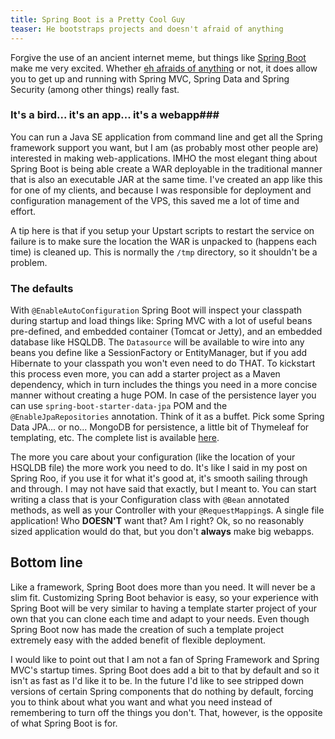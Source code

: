 ```yaml
---
title: Spring Boot is a Pretty Cool Guy
teaser: He bootstraps projects and doesn't afraid of anything
---
```

Forgive the use of an ancient internet meme, but things like [Spring Boot](http://projects.spring.io/spring-boot/) make me very excited. Whether [eh afraids of anything](http://knowyourmeme.com/memes/pretty-cool-guy) or not, it does allow you to get up and running with Spring MVC, Spring Data and Spring Security (among other things) really fast.

### It's a bird... it's an app... it's a webapp###

You can run a Java SE application from command line and get all the Spring framework support you want, but I am (as probably most other people are) interested in making web-applications. IMHO the most elegant thing about Spring Boot is being able create a WAR deployable in the traditional manner that is also an executable JAR at the same time. I've created an app like this for one of my clients, and because I was responsible for deployment and configuration management of the VPS, this saved me a lot of time and effort.

A tip here is that if you setup your Upstart scripts to restart the service on failure is to make sure the location the WAR is unpacked to (happens each time) is cleaned up. This is normally the `/tmp` directory, so it shouldn't be a problem. 

### The defaults

With `@EnableAutoConfiguration` Spring Boot will inspect your classpath during startup and load things like: Spring MVC with a lot of useful beans pre-defined, and embedded container (Tomcat or Jetty), and an embedded database like HSQLDB. The  `Datasource` will be available to wire into any beans you define like a SessionFactory or EntityManager, but if you add Hibernate to your classpath you won't even need to do THAT. To kickstart this process even more, you can add a starter project as a Maven dependency, which in turn includes the things you need in a more concise manner without creating a huge POM. In case of the persistence layer you can use `spring-boot-starter-data-jpa` POM and the `@EnableJpaRepositories` annotation. Think of it as a buffet. Pick some Spring Data JPA... or no... MongoDB for persistence, a little bit of Thymeleaf for templating, etc. The complete list is available [here](https://github.com/spring-projects/spring-boot/tree/master/spring-boot-starters).

The more you care about your configuration (like the location of your HSQLDB file) the more work you need to do. It's like I said in my post on Spring Roo, if you use it for what it's good at, it's smooth sailing through and through. I may not have said that exactly, but I meant to. You can start writing a class that is your Configuration class with `@Bean` annotated methods, as well as your Controller with your `@RequestMapping`s. A single file application! Who **DOESN'T** want that? Am I right? Ok, so no reasonably sized application would do that, but you don't **always** make big webapps.

## Bottom line
Like a framework, Spring Boot does more than you need. It will never be a slim fit. Customizing Spring Boot behavior is easy, so your experience with Spring Boot will be very similar to having a template starter project of your own that you can clone each time and adapt to your needs. Even though Spring Boot now has made the creation of such a template project extremely easy with the added benefit of flexible deployment.

I would like to point out that I am not a fan of Spring Framework and Spring MVC's startup times. Spring Boot does add a bit to that by default and so it isn't as fast as I'd like it to be. In the future I'd like to see stripped down versions of certain Spring components that do nothing by default, forcing you to think about what you want and what you need instead of remembering to turn off the things you don't. That, however, is the opposite of what Spring Boot is for.
